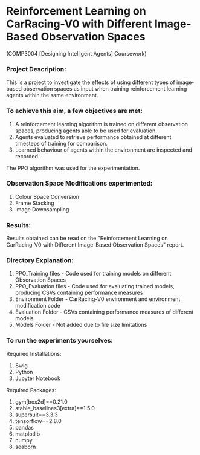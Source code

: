 # Reinforcement Learning on CarRacing-V0 with Different Image-Based Observation Spaces 
(COMP3004 [Designing Intelligent Agents] Coursework)

### Project Description: 
This is a project to investigate the effects of using different types of image-based observation spaces as input when training reinforcement learning agents within the same environment.

### To achieve this aim, a few objectives are met: 
1. A reinforcement learning algorithm is trained on different observation spaces, producing agents able to be used for evaluation. 
2. Agents evaluated to retrieve performance obtained at different timesteps of training for comparison. 
3. Learned behaviour of agents within the environment are inspected and recorded.

The PPO algorithm was used for the experimentation.

### Observation Space Modifications experimented:
1. Colour Space Conversion
2. Frame Stacking
3. Image Downsampling

### Results: 
Results obtained can be read on the "Reinforcement Learning on CarRacing-V0 with Different Image-Based Observation Spaces" report.

### Directory Explanation:
1. PPO_Training files - Code used for training models on different Observation Spaces
2. PPO_Evaluation files - Code used for evaluating trained models, producing CSVs containing performance measures
3. Environment Folder - CarRacing-V0 environment and environment modification code
4. Evaluation Folder - CSVs containing performance measures of different models
5. Models Folder - Not added due to file size limitations

### To run the experiments yourselves:

Required Installations:
1. Swig
2. Python
3. Jupyter Notebook

Required Packages:
1. gym[box2d]==0.21.0
2. stable_baselines3[extra]==1.5.0
3. supersuit==3.3.3
4. tensorflow==2.8.0
5. pandas
6. matplotlib
7. numpy
8. seaborn
